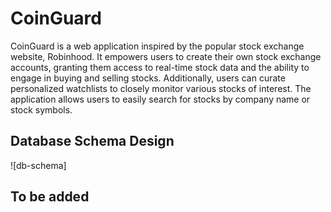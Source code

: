 # CoinGuard
CoinGuard is a web application inspired by the popular stock exchange website, Robinhood. It empowers users to create their own stock exchange accounts, granting them access to real-time stock data and the ability to engage in buying and selling stocks. Additionally, users can curate personalized watchlists to closely monitor various stocks of interest. The application allows users to easily search for stocks by company name or stock symbols.

## Database Schema Design

![db-schema]

<!-- [db-schema]: ./images/airdnd_dbdiagram.png -->

## To be added